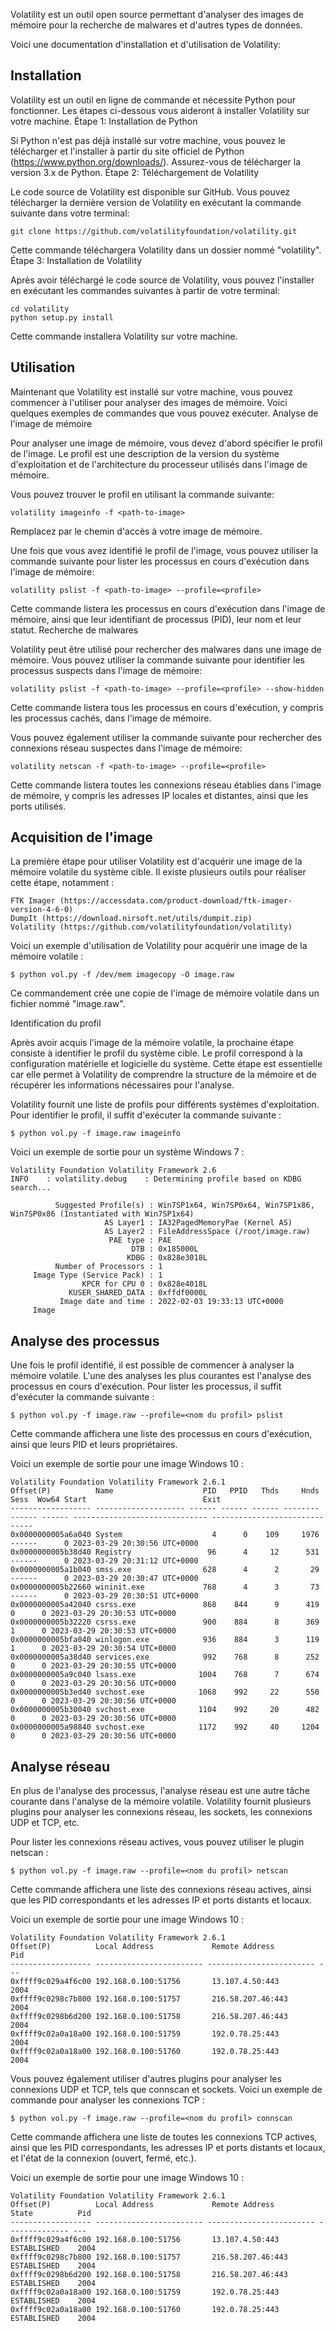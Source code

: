 Volatility est un outil open source permettant d'analyser des images de mémoire pour la recherche de malwares et d'autres types de données.

Voici une documentation d'installation et d'utilisation de Volatility:




## Installation

Volatility est un outil en ligne de commande et nécessite Python pour fonctionner. Les étapes ci-dessous vous aideront à installer Volatility sur votre machine.
Étape 1: Installation de Python

Si Python n'est pas déjà installé sur votre machine, vous pouvez le télécharger et l'installer à partir du site officiel de Python (https://www.python.org/downloads/). Assurez-vous de télécharger la version 3.x de Python.
Étape 2: Téléchargement de Volatility

Le code source de Volatility est disponible sur GitHub. Vous pouvez télécharger la dernière version de Volatility en exécutant la commande suivante dans votre terminal:

```
git clone https://github.com/volatilityfoundation/volatility.git
```

Cette commande téléchargera Volatility dans un dossier nommé "volatility".
Étape 3: Installation de Volatility

Après avoir téléchargé le code source de Volatility, vous pouvez l'installer en exécutant les commandes suivantes à partir de votre terminal:


```
cd volatility
python setup.py install
```
Cette commande installera Volatility sur votre machine.





## Utilisation

Maintenant que Volatility est installé sur votre machine, vous pouvez commencer à l'utiliser pour analyser des images de mémoire. Voici quelques exemples de commandes que vous pouvez exécuter.
Analyse de l'image de mémoire

Pour analyser une image de mémoire, vous devez d'abord spécifier le profil de l'image. Le profil est une description de la version du système d'exploitation et de l'architecture du processeur utilisés dans l'image de mémoire.

Vous pouvez trouver le profil en utilisant la commande suivante:

```
volatility imageinfo -f <path-to-image>
```
Remplacez <path-to-image> par le chemin d'accès à votre image de mémoire.

Une fois que vous avez identifié le profil de l'image, vous pouvez utiliser la commande suivante pour lister les processus en cours d'exécution dans l'image de mémoire:

```
volatility pslist -f <path-to-image> --profile=<profile>
```

Cette commande listera les processus en cours d'exécution dans l'image de mémoire, ainsi que leur identifiant de processus (PID), leur nom et leur statut.
Recherche de malwares

Volatility peut être utilisé pour rechercher des malwares dans une image de mémoire. Vous pouvez utiliser la commande suivante pour identifier les processus suspects dans l'image de mémoire:

```
volatility pslist -f <path-to-image> --profile=<profile> --show-hidden
```

Cette commande listera tous les processus en cours d'exécution, y compris les processus cachés, dans l'image de mémoire.

Vous pouvez également utiliser la commande suivante pour rechercher des connexions réseau suspectes dans l'image de mémoire:

```
volatility netscan -f <path-to-image> --profile=<profile>
```
Cette commande listera toutes les connexions réseau établies dans l'image de mémoire, y compris les adresses IP locales et distantes, ainsi que les ports utilisés.

 ## Acquisition de l'image

La première étape pour utiliser Volatility est d'acquérir une image de la mémoire volatile du système cible. Il existe plusieurs outils pour réaliser cette étape, notamment :

    FTK Imager (https://accessdata.com/product-download/ftk-imager-version-4-6-0)
    DumpIt (https://download.nirsoft.net/utils/dumpit.zip)
    Volatility (https://github.com/volatilityfoundation/volatility)

Voici un exemple d'utilisation de Volatility pour acquérir une image de la mémoire volatile :


```
$ python vol.py -f /dev/mem imagecopy -O image.raw
```
  
  
Ce commandement crée une copie de l'image de mémoire volatile dans un fichier nommé "image.raw".
 
Identification du profil

Après avoir acquis l'image de la mémoire volatile, la prochaine étape consiste à identifier le profil du système cible. Le profil correspond à la configuration matérielle et logicielle du système. Cette étape est essentielle car elle permet à Volatility de comprendre la structure de la mémoire et de récupérer les informations nécessaires pour l'analyse.

Volatility fournit une liste de profils pour différents systèmes d'exploitation. Pour identifier le profil, il suffit d'exécuter la commande suivante :

```
$ python vol.py -f image.raw imageinfo
```
  
  
Voici un exemple de sortie pour un système Windows 7 :


```  
Volatility Foundation Volatility Framework 2.6
INFO    : volatility.debug    : Determining profile based on KDBG search...

          Suggested Profile(s) : Win7SP1x64, Win7SP0x64, Win7SP1x86, Win7SP0x86 (Instantiated with Win7SP1x64)
                     AS Layer1 : IA32PagedMemoryPae (Kernel AS)
                     AS Layer2 : FileAddressSpace (/root/image.raw)
                      PAE type : PAE
                           DTB : 0x185000L
                          KDBG : 0x828e3018L
          Number of Processors : 1
     Image Type (Service Pack) : 1
                KPCR for CPU 0 : 0x828e4018L
             KUSER_SHARED_DATA : 0xffdf0000L
           Image date and time : 2022-02-03 19:33:13 UTC+0000
     Image
```
  
## Analyse des processus

Une fois le profil identifié, il est possible de commencer à analyser la mémoire volatile. L'une des analyses les plus courantes est l'analyse des processus en cours d'exécution. Pour lister les processus, il suffit d'exécuter la commande suivante :

```
$ python vol.py -f image.raw --profile=<nom du profil> pslist
```
  
Cette commande affichera une liste des processus en cours d'exécution, ainsi que leurs PID et leurs propriétaires.

Voici un exemple de sortie pour une image Windows 10 :

```
Volatility Foundation Volatility Framework 2.6.1
Offset(P)          Name                    PID   PPID   Thds     Hnds   Sess  Wow64 Start                          Exit                          
------------------ -------------------- ------ ------ ------ -------- ------ ------ ------------------------------ ------------------------------
0x0000000005a6a040 System                    4      0    109     1976 ------      0 2023-03-29 20:30:56 UTC+0000                                  
0x0000000005b38d40 Registry                 96      4     12      531 ------      0 2023-03-29 20:31:12 UTC+0000                                  
0x0000000005a1b040 smss.exe                628      4      2       29 ------      0 2023-03-29 20:30:47 UTC+0000                                  
0x0000000005b22660 wininit.exe             768      4      3       73 ------      0 2023-03-29 20:30:51 UTC+0000                                  
0x0000000005a42040 csrss.exe               868    844      9      419      0      0 2023-03-29 20:30:53 UTC+0000                                  
0x0000000005b32220 csrss.exe               900    884      8      369      1      0 2023-03-29 20:30:53 UTC+0000                                  
0x0000000005bfa040 winlogon.exe            936    884      3      119      1      0 2023-03-29 20:30:54 UTC+0000                                  
0x0000000005a38d40 services.exe            992    768      8      252      0      0 2023-03-29 20:30:55 UTC+0000                                  
0x0000000005a9c040 lsass.exe              1004    768      7      674      0      0 2023-03-29 20:30:56 UTC+0000                                  
0x0000000005b3ed40 svchost.exe            1068    992     22      550      0      0 2023-03-29 20:30:56 UTC+0000                                  
0x0000000005b30040 svchost.exe            1104    992     20      482      0      0 2023-03-29 20:30:56 UTC+0000                                  
0x0000000005a98840 svchost.exe            1172    992     40     1204      0      0 2023-03-29 20:30:56 UTC+0000     
```
  
## Analyse réseau

En plus de l'analyse des processus, l'analyse réseau est une autre tâche courante dans l'analyse de la mémoire volatile. Volatility fournit plusieurs plugins pour analyser les connexions réseau, les sockets, les connexions UDP et TCP, etc.

Pour lister les connexions réseau actives, vous pouvez utiliser le plugin netscan :

```
$ python vol.py -f image.raw --profile=<nom du profil> netscan
```
  
Cette commande affichera une liste des connexions réseau actives, ainsi que les PID correspondants et les adresses IP et ports distants et locaux.

Voici un exemple de sortie pour une image Windows 10 :

```
Volatility Foundation Volatility Framework 2.6.1
Offset(P)          Local Address             Remote Address            Pid
------------------ ------------------------ ------------------------ ---
0xffff9c029a4f6c00 192.168.0.100:51756       13.107.4.50:443           2004
0xffff9c0298c7b800 192.168.0.100:51757       216.58.207.46:443         2004
0xffff9c0298b6d200 192.168.0.100:51758       216.58.207.46:443         2004
0xffff9c02a0a18a00 192.168.0.100:51759       192.0.78.25:443           2004
0xffff9c02a0a18a00 192.168.0.100:51760       192.0.78.25:443           2004
```
  
Vous pouvez également utiliser d'autres plugins pour analyser les connexions UDP et TCP, tels que connscan et sockets. Voici un exemple de commande pour analyser les connexions TCP :

```
$ python vol.py -f image.raw --profile=<nom du profil> connscan
```
  
Cette commande affichera une liste de toutes les connexions TCP actives, ainsi que les PID correspondants, les adresses IP et ports distants et locaux, et l'état de la connexion (ouvert, fermé, etc.).

Voici un exemple de sortie pour une image Windows 10 :


```
Volatility Foundation Volatility Framework 2.6.1
Offset(P)          Local Address             Remote Address            State          Pid
------------------ ------------------------ ------------------------ -------------- ---
0xffff9c029a4f6c00 192.168.0.100:51756       13.107.4.50:443           ESTABLISHED    2004
0xffff9c0298c7b800 192.168.0.100:51757       216.58.207.46:443         ESTABLISHED    2004
0xffff9c0298b6d200 192.168.0.100:51758       216.58.207.46:443         ESTABLISHED    2004
0xffff9c02a0a18a00 192.168.0.100:51759       192.0.78.25:443           ESTABLISHED    2004
0xffff9c02a0a18a00 192.168.0.100:51760       192.0.78.25:443           ESTABLISHED    2004
```
  
